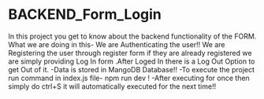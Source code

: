 # BACKEND_Form_Login
In this project you get to know about the backend functionality of the FORM.
What we are doing in this-
We are Authenticating the user!!
We are Registering the user through register form if they are already registered we are simply providing Log In form .After Loged In there is a Log Out Option to get Out of it.
-Data is stored in MangoDB Database!!
-To execute the project run command in index.js file- npm run dev !
-After executing for once then simply do ctrl+S it will automatically executed for the next time!!
